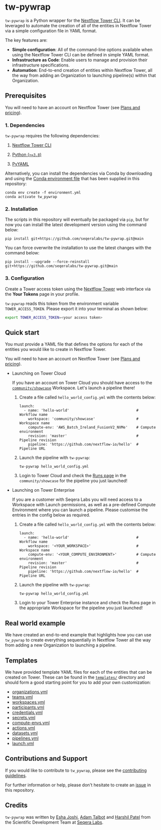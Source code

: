 # tw-pywrap

`tw-pywrap` is a Python wrapper for the [Nextflow Tower CLI](https://github.com/seqeralabs/tower-cli). It can be leveraged to automate the creation of all of the entities in Nextflow Tower via a simple configuration file in YAML format.

The key features are:

- **Simple configuration**: All of the command-line options available when using the Nextflow Tower CLI can be defined in simple YAML format.
- **Infrastructure as Code**: Enable users to manage and provision their infrastructure specifications.
- **Automation**: End-to-end creation of entities within Nextflow Tower, all the way from adding an Organization to launching pipeline(s) within that Organization.

## Prerequisites

You will need to have an account on Nextflow Tower (see [Plans and pricing](https://cloud.tower.nf/pricing/)).

### 1. Dependencies

`tw-pywrap` requires the following dependencies:

  1. [Nextflow Tower CLI](https://github.com/seqeralabs/tower-cli#1-installation)

  2. [Python (`>=3.8`)](https://www.python.org/downloads/)
    
  3. [PyYAML](https://pypi.org/project/PyYAML/)

Alternatively, you can install the dependencies via Conda by downloading and using the [Conda environment file](environment.yml) that has been supplied in this repository:

```console
conda env create -f environment.yml
conda activate tw_pywrap
```

### 2. Installation

The scripts in this repository will eventually be packaged via `pip`, but for now you can install the latest development version using the command below:

```
pip install git+https://github.com/seqeralabs/tw-pywrap.git@main
```

You can force overwrite the installation to use the latest changes with the command below:

```
pip install --upgrade --force-reinstall git+https://github.com/seqeralabs/tw-pywrap.git@main
```

### 3. Configuration

Create a Tower access token using the [Nextflow Tower](https://tower.nf/) web interface via the **Your Tokens** page in your profile.

`tw-pywrap` reads this token from the environment variable `TOWER_ACCESS_TOKEN`. Please export it into your terminal as shown below:

```bash
export TOWER_ACCESS_TOKEN=<your access token>
```

## Quick start

You must provide a YAML file that defines the options for each of the entities you would like to create in Nextflow Tower. 

You will need to have an account on Nextflow Tower (see [Plans and pricing](https://cloud.tower.nf/pricing/)).

- Launching on Tower Cloud

  If you have an account on Tower Cloud you should have access to the [`community/showcase`](https://seqera.io/blog/introducing-the-tower-cloud-community-workspace/) Workspace. Let's launch a pipeline there!

  1. Create a file called `hello_world_config.yml` with the contents below:

      ```
      launch:
        - name: 'hello-world'                               # Workflow name
          workspace: 'community/showcase'                   # Workspace name
          compute-env: 'AWS_Batch_Ireland_FusionV2_NVMe'    # Compute environment
          revision: 'master'                                # Pipeline revision
          pipeline: 'https://github.com/nextflow-io/hello'  # Pipeline URL
      ```

  2. Launch the pipeline with `tw-pywrap`:

      ```
      tw-pywrap hello_world_config.yml
      ```

  3. Login to Tower Cloud and check the [Runs page](https://tower.nf/orgs/community/workspaces/showcase/watch]) in the `community/showcase` for the pipeline you just launched!

- Launching on Tower Enterprise

  If you are a customer with Seqera Labs you will need access to a Workspace with Launch permissions, as well as a pre-defined Compute Environment where you can launch a pipeline. Please customise the entries in the config below as required.

  1. Create a file called `hello_world_config.yml` with the contents below:

      ```
      launch:
        - name: 'hello-world'                               # Workflow name
          workspace: '<YOUR_WORKSPACE>'                     # Workspace name
          compute-env: '<YOUR_COMPUTE_ENVIRONMENT>'         # Compute environment
          revision: 'master'                                # Pipeline revision
          pipeline: 'https://github.com/nextflow-io/hello'  # Pipeline URL
      ```

  2. Launch the pipeline with `tw-pywrap`:

      ```
      tw-pywrap hello_world_config.yml
      ```

  3. Login to your Tower Enterprise instance and check the Runs page in the appropriate Workspace for the pipeline you just launched!

## Real world example

We have created an end-to-end example that highlights how you can use `tw_pywrap` to create everything sequentially in Nextflow Tower all the way from adding a new Organization to launching a pipeline.

## Templates

We have provided template YAML files for each of the entities that can be created on Tower. These can be found in the [`templates/`](templates) directory and should form a good starting point for you to add your own customization:

  - [organizations.yml](templates/organizations.yml)
  - [teams.yml](templates/teams.yml)
  - [workspaces.yml](templates/workspaces.yml)
  - [participants.yml](templates/participants.yml)
  - [credentials.yml](templates/credentials.yml)
  - [secrets.yml](templates/secrets.yml)
  - [compute-envs.yml](templates/compute-envs.yml)
  - [actions.yml](templates/actions.yml)
  - [datasets.yml](templates/datasets.yml)
  - [pipelines.yml](templates/pipelines.yml)
  - [launch.yml](templates/launch.yml)

## Contributions and Support

If you would like to contribute to `tw_pywrap`, please see the [contributing guidelines](.github/CONTRIBUTING.md).

For further information or help, please don't hesitate to create an [issue](https://github.com/seqeralabs/tw-pywrap/issues) in this repository.

## Credits

`tw-pywrap` was written by [Esha Joshi](https://github.com/ejseqera), [Adam Talbot](https://github.com/adamrtalbot) and [Harshil Patel](https://github.com/drpatelh) from the Scientific Development Team at [Seqera Labs](https://seqera.io/).
